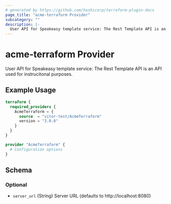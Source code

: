 ```yaml
---
# generated by https://github.com/hashicorp/terraform-plugin-docs
page_title: "acme-terraform Provider"
subcategory: ""
description: |-
  User API for Speakeasy template service: The Rest Template API is an API used for instrucitonal purposes.
---
```


# acme-terraform Provider

User API for Speakeasy template service: The Rest Template API is an API used for instrucitonal purposes.

## Example Usage

```terraform
terraform {
  required_providers {
    AcmeTerraform = {
      source  = "vitor-test/AcmeTerraform"
      version = "3.0.0"
    }
  }
}

provider "AcmeTerraform" {
  # Configuration options
}
```

<!-- schema generated by tfplugindocs -->
## Schema

### Optional

- `server_url` (String) Server URL (defaults to http://localhost:8080)
